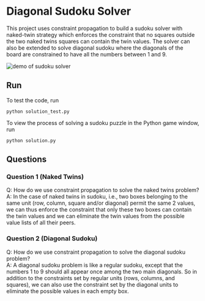 # Diagonal Sudoku Solver


This project uses constraint propagation to build a sudoku solver with naked-twin strategy which enforces the constraint that no squares outside the two naked twins squares can contain the twin values. The solver can also be extended to solve diagonal sudoku where the diagonals of the board are constrained to have all the numbers between 1 and 9.  

![demo of sudoku solver](./images/pygame.gif)


## Run 
To test the code, run 

```
python solution_test.py
```

To view the process of solving a sudoku puzzle in the Python game window, run 

```
python solution.py
```


## Questions
### Question 1 (Naked Twins)
Q: How do we use constraint propagation to solve the naked twins problem?  
A: In the case of naked twins in sudoku, i.e., two boxes belonging to the same unit (row, column, square and/or diagonal) permit the same 2 values, we can thus enforce the constraint that only these two boxes can contain the twin values and we can eliminate the twin values from the possible value lists of all their peers. 

### Question 2 (Diagonal Sudoku)
Q: How do we use constraint propagation to solve the diagonal sudoku problem?  
A: A diagonal sudoku problem is like a regular sudoku, except that the numbers 1 to 9 should all appear once among the two main diagonals. So in addition to the constraints set by regular units (rows, columns, and squares), we can also use the constraint set by the diagonal units to eliminate the possible values in each empty box. 



